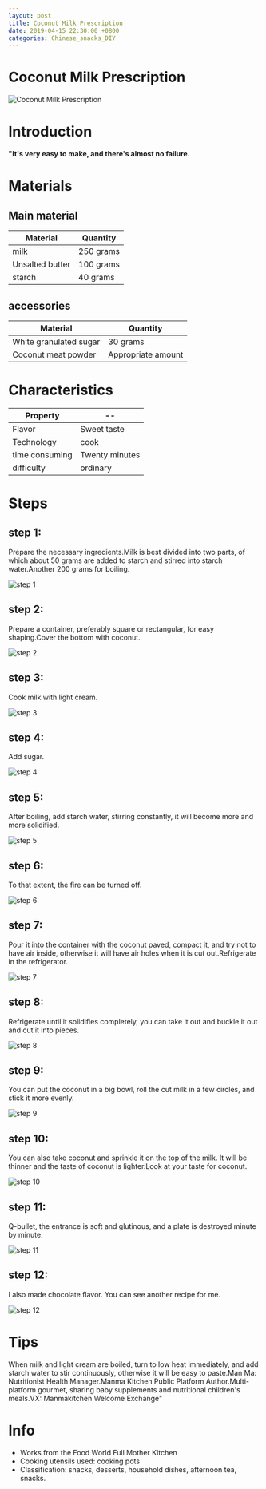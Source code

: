 ```yaml
---
layout: post
title: Coconut Milk Prescription
date: 2019-04-15 22:30:00 +0800
categories: Chinese_snacks_DIY
---
```


# Coconut Milk Prescription

![Coconut Milk Prescription]({{site.baseurl}}/img/424858/424858.jpg)

# Introduction

**"It's very easy to make, and there's almost no failure.**

# Materials


## Main material

Material|Quantity
--|--
milk|250 grams
Unsalted butter|100 grams
starch|40 grams

## accessories

Material|Quantity
--|--
White granulated sugar|30 grams
Coconut meat powder|Appropriate amount

# Characteristics

Property|--
--|--
Flavor|Sweet taste
Technology|cook
time consuming|Twenty minutes
difficulty|ordinary

# Steps

## step 1:

Prepare the necessary ingredients.Milk is best divided into two parts, of which about 50 grams are added to starch and stirred into starch water.Another 200 grams for boiling.

![step 1]({{site.baseurl}}/img/424858/1.jpg)

## step 2:

Prepare a container, preferably square or rectangular, for easy shaping.Cover the bottom with coconut.

![step 2]({{site.baseurl}}/img/424858/2.jpg)

## step 3:

Cook milk with light cream.

![step 3]({{site.baseurl}}/img/424858/3.jpg)

## step 4:

Add sugar.

![step 4]({{site.baseurl}}/img/424858/4.jpg)

## step 5:

After boiling, add starch water, stirring constantly, it will become more and more solidified.

![step 5]({{site.baseurl}}/img/424858/5.jpg)

## step 6:

To that extent, the fire can be turned off.

![step 6]({{site.baseurl}}/img/424858/6.jpg)

## step 7:

Pour it into the container with the coconut paved, compact it, and try not to have air inside, otherwise it will have air holes when it is cut out.Refrigerate in the refrigerator.

![step 7]({{site.baseurl}}/img/424858/7.jpg)

## step 8:

Refrigerate until it solidifies completely, you can take it out and buckle it out and cut it into pieces.

![step 8]({{site.baseurl}}/img/424858/8.jpg)

## step 9:

You can put the coconut in a big bowl, roll the cut milk in a few circles, and stick it more evenly.

![step 9]({{site.baseurl}}/img/424858/9.jpg)

## step 10:

You can also take coconut and sprinkle it on the top of the milk. It will be thinner and the taste of coconut is lighter.Look at your taste for coconut.

![step 10]({{site.baseurl}}/img/424858/10.jpg)

## step 11:

Q-bullet, the entrance is soft and glutinous, and a plate is destroyed minute by minute.

![step 11]({{site.baseurl}}/img/424858/11.jpg)

## step 12:

I also made chocolate flavor. You can see another recipe for me.

![step 12]({{site.baseurl}}/img/424858/12.jpg)

# Tips

When milk and light cream are boiled, turn to low heat immediately, and add starch water to stir continuously, otherwise it will be easy to paste.Man Ma: Nutritionist Health Manager.Manma Kitchen Public Platform Author.Multi-platform gourmet, sharing baby supplements and nutritional children's meals.VX: Manmakitchen Welcome Exchange"

# Info

- Works from the Food World Full Mother Kitchen
- Cooking utensils used: cooking pots
- Classification: snacks, desserts, household dishes, afternoon tea, snacks.